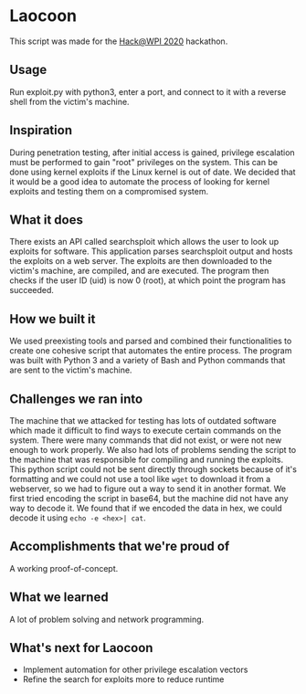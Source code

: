 # Laocoon

This script was made for the [Hack@WPI 2020](http://hack.wpi.edu) hackathon.

## Usage
Run exploit.py with python3, enter a port, and connect to it with a reverse shell from the victim's machine.

## Inspiration
During penetration testing, after initial access is gained, privilege escalation must be performed to gain "root" privileges on the system. This can be done using kernel exploits if the Linux kernel is out of date. We decided that it would be a good idea to automate the process of looking for kernel exploits and testing them on a compromised system.

## What it does
There exists an API called searchsploit which allows the user to look up exploits for software. This application parses searchsploit output and hosts the exploits on a web server. The exploits are then downloaded to the victim's machine, are compiled, and are executed. The program then checks if the user ID (uid) is now 0 (root), at which point the program has succeeded.

## How we built it
We used preexisting tools and parsed and combined their functionalities to create one cohesive script that automates the entire process. The program was built with Python 3 and a variety of Bash and Python commands that are sent to the victim's machine.

## Challenges we ran into
The machine that we attacked for testing has lots of outdated software which made it difficult to find ways to execute certain commands on the system. There were many commands that did not exist, or were not new enough to work properly.
We also had lots of problems sending the script to the machine that was responsible for compiling and running the exploits. This python script could not be sent directly through sockets because of it's formatting and we could not use a tool like `wget` to download it from a webserver, so we had to figure out a way to send it in another format.
We first tried encoding the script in base64, but the machine did not have any way to decode it. We found that if we encoded the data in hex, we could decode it using `echo -e <hex>| cat`.

## Accomplishments that we're proud of

A working proof-of-concept. 

## What we learned

A lot of problem solving and network programming.

## What's next for Laocoon

- Implement automation for other privilege escalation vectors
- Refine the search for exploits more to reduce runtime
